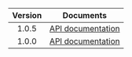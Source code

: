| Version | Documents |
|:---:|---|
| 1.0.5 | [API documentation](1.0.5) |
| 1.0.0 | [API documentation](1.0.0) |
